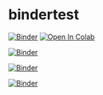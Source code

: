 # bindertest

[![Binder](https://mybinder.org/badge_logo.svg)](https://mybinder.org/v2/gh/iwanaminami/bindertest/main?labpath=%2F00_bindertest.ipynb)
<a href="https://colab.research.google.com/github/iwanaminami/bindertest/blob/main/00_bindertest.ipynb" target="_parent"><img src="https://colab.research.google.com/assets/colab-badge.svg" alt="Open In Colab"/></a>


[![Binder](https://mybinder.org/badge_logo.svg)](https://mybinder.org/v2/gh/iwanaminami/bindertest/main?labpath=%2F00_bindertest_2.ipynb)

[![Binder](https://mybinder.org/badge_logo.svg)](https://mybinder.org/v2/gh/iwanaminami/bindertest/main?labpath=%2FUntitled2.ipynb)

[![Binder](https://mybinder.org/badge_logo.svg)](https://mybinder.org/v2/gh/iwanaminami/bindertest/main?filepath=Untitled2.ipynb)
